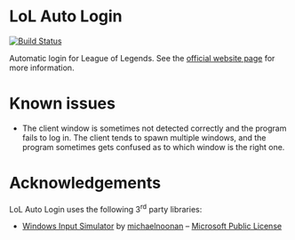 # LoL Auto Login
[![Build Status](https://ci.gnyra.com/job/nicoco007/job/LoL-Auto-Login/job/master/badge/icon)](https://ci.gnyra.com/blue/organizations/jenkins/nicoco007%2FLoL-Auto-Login)

Automatic login for League of Legends. See the [official website page](https://www.nicoco007.com/other-stuff/lol-auto-login/) for more information.

# Known issues
* The client window is sometimes not detected correctly and the program fails to log in. The client tends to spawn multiple windows, and the program sometimes gets confused as to which window is the right one.

# Acknowledgements
LoL Auto Login uses the following 3<sup>rd</sup> party libraries:
* [Windows Input Simulator](https://github.com/michaelnoonan/inputsimulator) by [michaelnoonan](https://github.com/michaelnoonan) &ndash; [Microsoft Public License](https://msdn.microsoft.com/en-us/library/ff647676.aspx)

